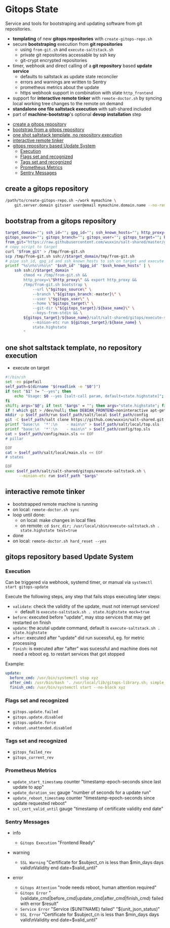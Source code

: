 # Gitops State

Service and tools for bootstraping and updating software from git repositories.

+ **templating** of new **gitops repositories** with `create-gitops-repo.sh`
+ secure **bootstraping** execution from **git repositories**
  + using `from-git.sh` and `execute-saltstack.sh`
  + private git repositories accessable by ssh key
  + git-crypt encrypted repositories
+ timer, webhook and direct calling of a **git repository** based **update service**
    + defaults to saltstack as update state reconciler
    + errors and warnings are written to Sentry
    + prometheus metrics about the update
    + https webhook support in combination with state `http_frontend`
+ support for **interactive remote tinker** with `remote-doctor.sh` by syncing local working tree changes to the remote on demand
+ **standalone one file saltstack execution** with salt-shared included
+ part of **machine-bootstrap**'s optional **devop installation** step

<!-- TOC depthFrom:2 depthTo:6 withLinks:1 updateOnSave:1 orderedList:0 -->

- [create a gitops repository](#create-a-gitops-repository)
- [bootstrap from a gitops repository](#bootstrap-from-a-gitops-repository)
- [one shot saltstack template, no repository execution](#one-shot-saltstack-template-no-repository-execution)
- [interactive remote tinker](#interactive-remote-tinker)
- [gitops repository based Update System](#gitops-repository-based-update-system)
	- [Execution](#execution)
	- [Flags set and recognized](#flags-set-and-recognized)
	- [Tags set and recognized](#tags-set-and-recognized)
	- [Prometheus Metrics](#prometheus-metrics)
	- [Sentry Messages](#sentry-messages)

<!-- /TOC -->

## create a gitops repository

```sh
/path/to/create-gitops-repo.sh ~/work mymachine \
    git.server.domain gituser user@email mymachine.domain.name --no-remote
```

## bootstrap from a gitops repository

```sh
target_domain=""; ssh_id=""; gpg_id=""; ssh_known_hosts=""; http_proxy=""
gitops_source=""; gitops_branch=""; gitops_user=""; gitops_target=""; base_name=""
from_git="https://raw.githubusercontent.com/wuxxin/salt-shared/master/gitops/from-git.sh"
# copy script to target
curl "$from_git" > /tmp/from-git.sh
scp /tmp/from-git.sh ssh://$target_domain/tmp/from-git.sh
# pipe ssh_id, gpg_id and ssh_known_hosts to ssh on target and execute script there
printf "%s\n%s\n%s\n" "$ssh_id" "$gpg_id" "$ssh_known_hosts" | \
    ssh ssh://$target_domain "
        chmod +x /tmp/from-git.sh &&
        http_proxy=\"$http_proxy\" && export http_proxy &&
        /tmp/from-git.sh bootstrap \
            --url \"$gitops_source\" \
            --branch \"${gitops_branch:-master}\" \
            --user \"$gitops_user\" \
            --home \"$gitops_target\" \
            --git-dir \"${gitops_target}/${base_name}\" \
            --keys-from-stdin && \
        ${gitops_target}/${base_name}/salt/salt-shared/gitops/execute-saltstack.sh \
            --minion-etc run ${gitops_target}/${base_name} \
            state.highstate
        "
```


## one shot saltstack template, no repository execution

+ execute on target

```sh
#!/bin/sh
set -eo pipefail
self_path=$(dirname "$(readlink -e "$0")")
if test "$1" != "--yes"; then
    echo "Usage: $0 --yes [salt-call param, default=state.highstate]"; exit 1
fi
shift; args="$@"; if test "$args" = ""; then args="state.highstate"; fi
if ! which git > /dev/null; then DEBIAN_FRONTEND=noninteractive apt-get install -y git; fi
mkdir -p $self_path/run $self_path/salt/local $self_path/config
git -C $self_path/salt clone https://github.com/wuxxin/salt-shared.git
printf "base:\n  '*':\n    - main\n" > $self_path/salt/local/top.sls
printf "base:\n  '*':\n    - main\n" > $self_path/config/top.sls
cat > $self_path/config/main.sls << EOF
# pillar

EOF
cat > $self_path/salt/local/main.sls << EOF
# states

EOF
exec $self_path/salt/salt-shared/gitops/execute-saltstack.sh \
      --minion-etc run $self_path "$args"
```


## interactive remote tinker

+ bootstrapped remote machine is running
+ on local: `remote-doctor.sh sync`
+ loop until done:
  + on local: make changes in local files
  + on remote: `cd $src_dir; /usr/local/sbin/execute-saltstack.sh . state.highstate test=true`
+ done
+ on local: `remote-doctor.sh hard_reset --yes`


## gitops repository based Update System

### Execution

Can be triggered via webhook, systemd timer, or manual via
`systemctl start gitops-update`

Execute the following steps, any step that fails stops executing later steps:

+ `validate`: check the validity of the update, must not interrupt services!
    + default is `execute-saltstack.sh . state.highstate mock=true`
+ `before`: executed before "update", may stop services that may get restarted on finish
+ `update`: the acutal update command, default is `execute-saltstack.sh . state.highstate`
+ `after`: executed after "update" did run sucessful, eg. for metric processing
+ `finish`: is executed after "after" was sucessful and machine does not need a reboot
            eg. to restart services that got stopped

Example:
```yaml
update:
  before_cmd: /usr/bin/systemctl stop xyz
  after_cmd: /usr/bin/bash '. /usr/local/lib/gitops-library.sh; simple_metric test_update_run counter "timestamp of update run" "$(date +%s)"'
  finish_cmd: /usr/bin/systemctl start --no-block xyz
```

### Flags set and recognized

+ `gitops.update.failed`
+ `gitops.update.disabled`
+ `gitops.update.force`
+ `reboot.unattended.disabled`

### Tags set and recognized

+ `gitops_failed_rev`
+ `gitops_current_rev`

### Prometheus Metrics

+ `update_start_timestamp` counter "timestamp-epoch-seconds since last update to app"
+ `update_duration_sec` gauge "number of seconds for a update run"
+ `update_reboot_timestamp` counter "timestamp-epoch-seconds since update requested reboot"
+ `ssl_cert_valid_until` gauge "timestamp of certificate validity end date"

### Sentry Messages

+ info
  + `Gitops Execution` "Frontend Ready"

+ warning
  + `SSL Warning` "Certificate for $subject_cn is less than $min_days days valid\nValidity end date=$valid_until"

+ error
  + `Gitops Attention` "node needs reboot, human attention required"
  + `Gitops Error` "(validate_cmd|before_cmd|update_cmd|after_cmd|finish_cmd) failed with error $result"
  + `Service Error` "Service ($UNITNAME) failed" "$(unit_json_status)"
  + `SSL Error` "Certificate for $subject_cn is less than $min_days days valid\nValidity end date=$valid_until"
